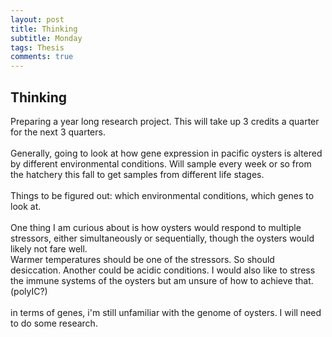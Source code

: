 ```yaml
---
layout: post
title: Thinking
subtitle: Monday
tags: Thesis
comments: true
---
```


## Thinking
Preparing a year long research project. This will take up 3 credits a quarter for the next 3 quarters.
<br><br>
Generally, going to look at how gene expression in pacific oysters is altered by different environmental conditions. Will sample every week or so from the hatchery this fall to get samples from different life stages.
<br> <br>
Things to be figured out: which environmental conditions, which genes to look at.
<br><br>
One thing I am curious about is how oysters would respond to multiple stressors, either simultaneously or sequentially, though the oysters would likely not fare well.
<br>
Warmer temperatures should be one of the stressors. So should desiccation. Another could be acidic conditions. I would also like to stress the immune systems of the oysters but am unsure of how to achieve that. (polyIC?)
<br><br>
in terms of genes, i'm still unfamiliar with the genome of oysters. I will need to do some research.
